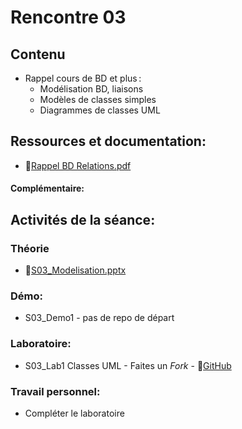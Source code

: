 # Rencontre 03
## Contenu
- Rappel cours de BD et plus : 
  - Modélisation BD, liaisons 
  - Modèles de classes simples  
  - Diagrammes de classes UML

## Ressources et documentation: 
- 🔗[Rappel BD Relations.pdf](https://cegepedouardmontpetit-my.sharepoint.com/:b:/r/personal/valerie_turgeon_cegepmontpetit_ca/Documents/420_3W6_SITE/Rappel_BD_Relations.pdf?csf=1&web=1&e=3QokeE)
 
#### Complémentaire: 


## Activités de la séance: 
### Théorie
- 🔗[S03_Modelisation.pptx](BRISE)


### Démo:
- S03_Demo1  - pas de repo de départ

### Laboratoire:
- S03_Lab1 Classes UML - Faites un *Fork* - 🔗[GitHub](BRISE)


### Travail personnel: 
- Compléter le laboratoire
